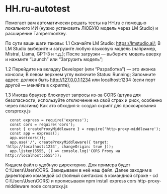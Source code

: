 # HH.ru-autotest
Помогает вам автоматически решать тесты на HH.ru с помощью локального ИИ
(нужно установить ЛЮБУЮ модель через LM Studio) и расширение Tampermonkey.

По сути ваши шаги таковы:
1.1 Скачайте LM Studio: https://lmstudio.ai/;
В LM Studio выберите и загрузите любую языковую модель (например, Mistral, Llama, GPT-3 и т.д.);
После загрузки — выберите модель вверху и нажмите “Launch” или “Загрузить модель”;

1.2 Перейдите на вкладку Developer (или “Разработка”) — это иконка консоли;
В левом верхнем углу включите Status: Running;
Запомните адрес: должен быть http://127.0.0.1:1234 или localhost:1234 (если порт другой — меняйте в скрипте);

1.3 Иногда браузер блокирует запросы из-за CORS (штука для безопасности, используйте отключение на свой страх и риск, особенно через плагины)
Как это обходил я: создал скрипт для проксирования corsproxy.js
>>
      const express = require('express');
      const cors = require('cors');
      const { createProxyMiddleware } = require('http-proxy-middleware');
      const app = express();
      app.use(cors());
      app.use('/', createProxyMiddleware({ target: 'http://localhost:1234', changeOrigin: true }));
      app.listen(5555, () => console.log('CORS Proxy на http://localhost:5555'));
>>
Кидаем файл в удобную директорию. Для примера будет C:\Users\User\CORS. Закидываем в неё наш файл.
Далее заходим в директорию командой cd (полный синтаксис в командной строке - cd C:\Users\User\CORS) и прописываем
npm install express cors http-proxy-middleware
node corsproxy.js
